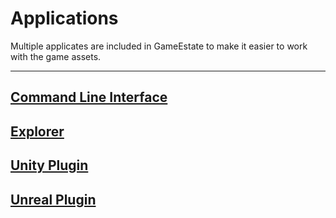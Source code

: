Applications
===============

Multiple applicates are included in GameEstate to make it easier to work with the game assets.

---

## [Command Line Interface](Command%20Line%20Interface/Readme.md)
## [Explorer](Explorer/Readme.md)
## [Unity Plugin](Unity%20Plugin/Readme.md)
## [Unreal Plugin](Unreal%20Plugin/Readme.md)
